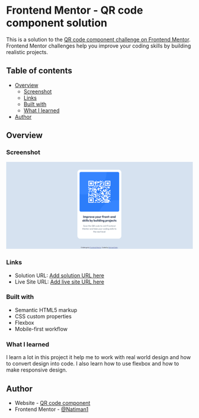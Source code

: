 # Frontend Mentor - QR code component solution

This is a solution to the [QR code component challenge on Frontend Mentor](https://www.frontendmentor.io/challenges/qr-code-component-iux_sIO_H). Frontend Mentor challenges help you improve your coding skills by building realistic projects.

## Table of contents

- [Overview](#overview)
  - [Screenshot](#screenshot)
  - [Links](#links)
  - [Built with](#built-with)
  - [What I learned](#what-i-learned)
- [Author](#author)



## Overview

### Screenshot

![](./screenshot.jpg)


### Links

- Solution URL: [Add solution URL here](https://github.com/Natiman1/QR-code-component)
- Live Site URL: [Add live site URL here](https://natiman1.github.io/QR-code-component/)


### Built with

- Semantic HTML5 markup
- CSS custom properties
- Flexbox
- Mobile-first workflow



### What I learned

  I learn a lot in this project it help me to work with real world design and how to convert design into
  code. I also learn how to use flexbox and how to make responsive design.


## Author

- Website - [QR code component](https://natiman1.github.io/QR-code-component/)
- Frontend Mentor - [@Natiman1](https://www.frontendmentor.io/profile/Natiman1)




